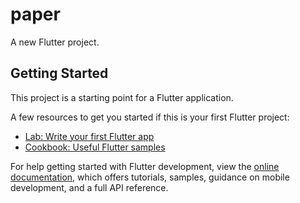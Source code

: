 # paper

A new Flutter project.

## Getting Started

This project is a starting point for a Flutter application.

A few resources to get you started if this is your first Flutter project:

- [Lab: Write your first Flutter app](https://docs.flutter.dev/get-started/codelab)
- [Cookbook: Useful Flutter samples](https://docs.flutter.dev/cookbook)

For help getting started with Flutter development, view the
[online documentation](https://docs.flutter.dev/), which offers tutorials,
samples, guidance on mobile development, and a full API reference.

<!-- name: Paper
on:
  push:
    branches:
      - main
jobs:
  build:
    name: Build Web
    env:
      my_secret: ${{secrets.commit_secret}}
    runs-on: ubuntu-latest
    steps:
      - uses: actions/checkout@v1
      - uses: subosito/flutter-action@v1
        with:
          channel: 'stable'
      - run: flutter config --enable-web
      - run: flutter clean
      - run: flutter pub get
      # base ref need to remove or change manually(./)
      - run: flutter build web --release --web-renderer html --base-href /paper/
      - run: |
          cd build/web
          git init
          git config --global user.email morningos@foxmail.com
          git config --global user.name iMorning
          git status
          git remote add origin https://${{secrets.commit_secret}}@github.com/morningos/paper.git
          git checkout -b gh-pages
          git add --all
          git commit -m "update"
          git push origin gh-pages -f -->